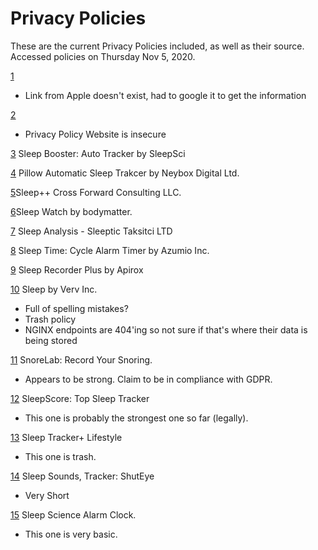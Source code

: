 # Privacy Policies
These are the current Privacy Policies included, as well as their source. 
Accessed policies on Thursday Nov 5, 2020.


[1](https://www.sleepcycle.com/privacy-policy/)
- Link from Apple doesn't exist, had to google it to get the information


[2](http://thriveport.com/privacypolicy/)
- Privacy Policy Website is insecure


[3](https://sleep-booster.com/info/privacy-policy.html) Sleep Booster: Auto Tracker by SleepSci  


[4](https://pillow.app/pillow-privacy-policy-en)  Pillow Automatic Sleep Trakcer by Neybox Digital Ltd.  


[5](https://david-smith.org/sleep_privacy.html)Sleep++ Cross Forward Consulting LLC.  



[6](https://www.sleepwatchapp.com/privacy/)Sleep Watch by bodymatter.  



[7](https://www.sleeptic.com/privacy) Sleep Analysis - Sleeptic Taksitci LTD  



[8](http://www.azumio.com/page/privacypolicy) Sleep Time: Cycle Alarm Timer by Azumio Inc.  



[9](https://apirox.com/docs/sleep_recorder_plus_lite/privacy_policy.php) Sleep Recorder Plus by Apirox  



[10](https://verv.com/sleep-ios-privacy/) Sleep by Verv Inc.  
- Full of spelling mistakes?
- Trash policy
- NGINX endpoints are 404'ing so not sure if that's where their data is being stored



[11](https://www.snorelab.com/snorelab-app-privacy-policy/) SnoreLab: Record Your Snoring.
- Appears to be strong. Claim to be in compliance with GDPR.


[12](https://www.sleepscore.com/privacy-policy/) SleepScore: Top Sleep Tracker
- This one is probably the strongest one so far (legally).  


[13](https://www.lumentrails.com/privacy/) Sleep Tracker+ Lifestyle
- This one is trash.


[14](http://enerjoy.life/sleep-ios/PrivacyPolicy.html) Sleep Sounds, Tracker: ShutEye
- Very Short


[15](https://www.phase4mobile.com/privacy-policy/) Sleep Science Alarm Clock.
- This one is very basic.


